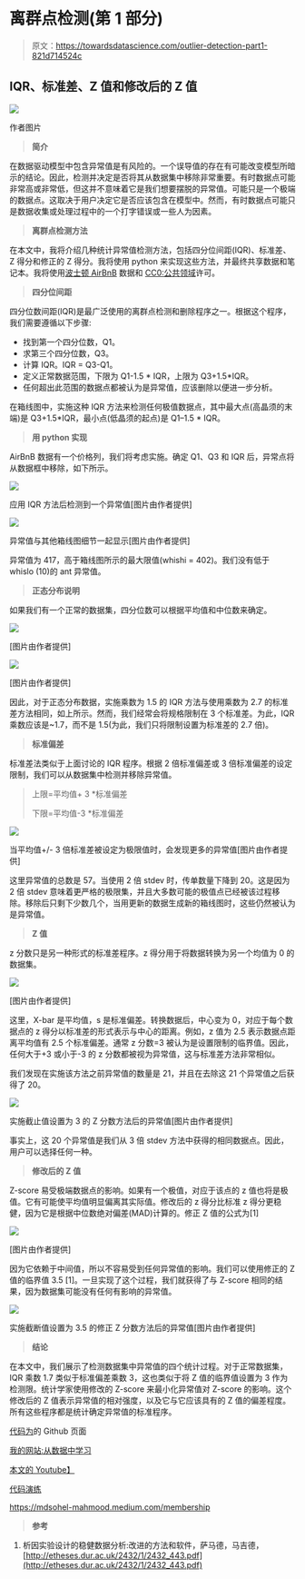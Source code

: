 # 离群点检测(第 1 部分)

> 原文：<https://towardsdatascience.com/outlier-detection-part1-821d714524c>

## IQR、标准差、Z 值和修改后的 Z 值

![](img/825f31b2b2936cf9a96cb8359c8f2eb4.png)

作者图片

> **简介**

在数据驱动模型中包含异常值是有风险的。一个误导值的存在有可能改变模型所暗示的结论。因此，检测并决定是否将其从数据集中移除非常重要。有时数据点可能非常高或非常低，但这并不意味着它是我们想要摆脱的异常值。可能只是一个极端的数据点。这取决于用户决定它是否应该包含在模型中。然而，有时数据点可能只是数据收集或处理过程中的一个打字错误或一些人为因素。

> **离群点检测方法**

在本文中，我将介绍几种统计异常值检测方法，包括四分位间距(IQR)、标准差、Z 得分和修正的 Z 得分。我将使用 python 来实现这些方法，并最终共享数据和笔记本。我将使用[波士顿 AirBnB](https://www.kaggle.com/datasets/airbnb/boston) 数据和 [CC0:公共领域](https://creativecommons.org/publicdomain/zero/1.0/)许可。

> **四分位间距**

四分位数间距(IQR)是最广泛使用的离群点检测和删除程序之一。根据这个程序，我们需要遵循以下步骤:

*   找到第一个四分位数，Q1。
*   求第三个四分位数，Q3。
*   计算 IQR。IQR = Q3-Q1。
*   定义正常数据范围，下限为 Q1-1.5 * IQR，上限为 Q3+1.5*IQR。
*   任何超出此范围的数据点都被认为是异常值，应该删除以便进一步分析。

在箱线图中，实施这种 IQR 方法来检测任何极值数据点，其中最大点(高晶须的末端)是 Q3+1.5*IQR，最小点(低晶须的起点)是 Q1–1.5 * IQR。

> **用 python 实现**

AirBnB 数据有一个价格列，我们将考虑实施。确定 Q1、Q3 和 IQR 后，异常点将从数据框中移除，如下所示。

![](img/f82817b47a28d334b72c8c95a846037a.png)

应用 IQR 方法后检测到一个异常值[图片由作者提供]

![](img/9ea5a27d1861f169b6ab4a2177484b28.png)

异常值与其他箱线图细节一起显示[图片由作者提供]

异常值为 417，高于箱线图所示的最大限值(whishi = 402)。我们没有低于 whislo (10)的 ant 异常值。

> **正态分布说明**

如果我们有一个正常的数据集，四分位数可以根据平均值和中位数来确定。

![](img/45c5d4b3d20e366cd0c64d8c7198d9a7.png)

[图片由作者提供]

![](img/9a311b0ad529153825bfad237b859251.png)

[图片由作者提供]

因此，对于正态分布数据，实施乘数为 1.5 的 IQR 方法与使用乘数为 2.7 的标准差方法相同，如上所示。然而，我们经常会将规格限制在 3 个标准差。为此，IQR 乘数应该是~1.7，而不是 1.5(为此，我们只将限制设置为标准差的 2.7 倍)。

> **标准偏差**

标准差法类似于上面讨论的 IQR 程序。根据 2 倍标准偏差或 3 倍标准偏差的设定限制，我们可以从数据集中检测并移除异常值。

> 上限=平均值+ 3 *标准偏差
> 
> 下限=平均值-3 *标准偏差

![](img/7cee4e0885e1afb54a0a7849db6c11d4.png)

当平均值+/- 3 倍标准差被设定为极限值时，会发现更多的异常值[图片由作者提供]

这里异常值的总数是 57。当使用 2 倍 stdev 时，传单数量下降到 20。这是因为 2 倍 stdev 意味着更严格的极限集，并且大多数可能的极值点已经被该过程移除。移除后只剩下少数几个，当用更新的数据生成新的箱线图时，这些仍然被认为是异常值。

> **Z 值**

z 分数只是另一种形式的标准差程序。z 得分用于将数据转换为另一个均值为 0 的数据集。

![](img/b5ae3222503a602105198c2ba7847f20.png)

[图片由作者提供]

这里，X-bar 是平均值，s 是标准偏差。转换数据后，中心变为 0，对应于每个数据点的 z 得分以标准差的形式表示与中心的距离。例如，z 值为 2.5 表示数据点距离平均值有 2.5 个标准偏差。通常 z 分数=3 被认为是设置限制的临界值。因此，任何大于+3 或小于-3 的 z 分数都被视为异常值，这与标准差方法非常相似。

我们发现在实施该方法之前异常值的数量是 21，并且在去除这 21 个异常值之后获得了 20。

![](img/e0ab3c4f68c7bcfabd1b4cc9e819a689.png)

实施截止值设置为 3 的 Z 分数方法后的异常值[图片由作者提供]

事实上，这 20 个异常值是我们从 3 倍 stdev 方法中获得的相同数据点。因此，用户可以选择任何一种。

> **修改后的 Z 值**

Z-score 易受极端数据点的影响。如果有一个极值，对应于该点的 z 值也将是极值。它有可能使平均值明显偏离其实际值。修改后的 z 得分比标准 z 得分更稳健，因为它是根据中位数绝对偏差(MAD)计算的。修正 Z 值的公式为[1]

![](img/5fafed4962d3b1303b9d57aab9c01e65.png)

[图片由作者提供]

因为它依赖于中间值，所以不容易受到任何异常值的影响。我们可以使用修正的 Z 值的临界值 3.5 [1]。一旦实现了这个过程，我们就获得了与 Z-score 相同的结果，因为数据集可能没有任何有影响的异常值。

![](img/e7f81c7fe68fda908a3e30735386c87c.png)

实施截断值设置为 3.5 的修正 Z 分数方法后的异常值[图片由作者提供]

> **结论**

在本文中，我们展示了检测数据集中异常值的四个统计过程。对于正常数据集，IQR 乘数 1.7 类似于标准偏差乘数 3，这也类似于将 Z 值的临界值设置为 3 作为检测限。统计学家使用修改的 Z-score 来最小化异常值对 Z-score 的影响。这个修改后的 Z 值表示异常值的相对强度，以及它与它应该具有的 Z 值的偏差程度。所有这些程序都是统计确定异常值的标准程序。

[代码为](https://mdsohelmahmood.github.io/data-science/2020/05/04/Outlier-detection-part1.html)的 Github 页面

[我的网站:从数据中学习](https://www.learningfromdata.net/)

[本文的 Youtube】](https://www.youtube.com/watch?v=xEuuykOff-w&t=3s)

[代码演练](https://www.youtube.com/watch?v=F4s6H_EDwFc)

<https://mdsohel-mahmood.medium.com/membership>  

> **参考**

1.  析因实验设计的稳健数据分析:改进的方法和软件，萨马德，马吉德，[http://etheses.dur.ac.uk/2432/1/2432_443.pdf](http://etheses.dur.ac.uk/2432/1/2432_443.pdf)